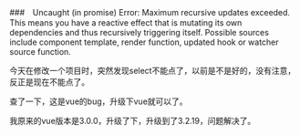 ###　Uncaught (in promise) Error: Maximum recursive updates exceeded. This means you have a reactive effect that is mutating its own dependencies and thus recursively triggering itself. Possible sources include component template, render function, updated hook or watcher source function.

今天在修改一个项目时，突然发现select不能点了，以前是不是好的，没有注意，反正是现在不能点了。

查了一下，这是vue的bug，升级下vue就可以了。

我原来的vue版本是3.0.0，升级了下，升级到了3.2.19，问题解决了。